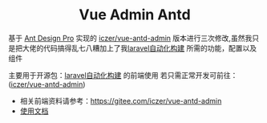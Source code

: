 <h1 align="center">Vue Admin Antd</h1>

基于 [Ant Design Pro](https://github.com/ant-design/ant-design-pro) 实现的 [iczer/vue-antd-admin](https://gitee.com/iczer/vue-antd-admin) 版本进行三次修改,虽然我只是把大佬的代码搞得乱七八糟加上了我[laravel自动化构建](https://gitee.com/georgie233/laravel-autocreate-api) 所需的功能，配置以及组件

主要用于开源包：[laravel自动化构建](https://gitee.com/georgie233/laravel-autocreate-api) 的前端使用
若只需正常开发可前往：([iczer/vue-antd-admin](https://gitee.com/iczer/vue-antd-admin))


- 相关前端资料请参考：https://gitee.com/iczer/vue-antd-admin
- [使用文档](https://iczer.gitee.io/vue-antd-admin-docs)